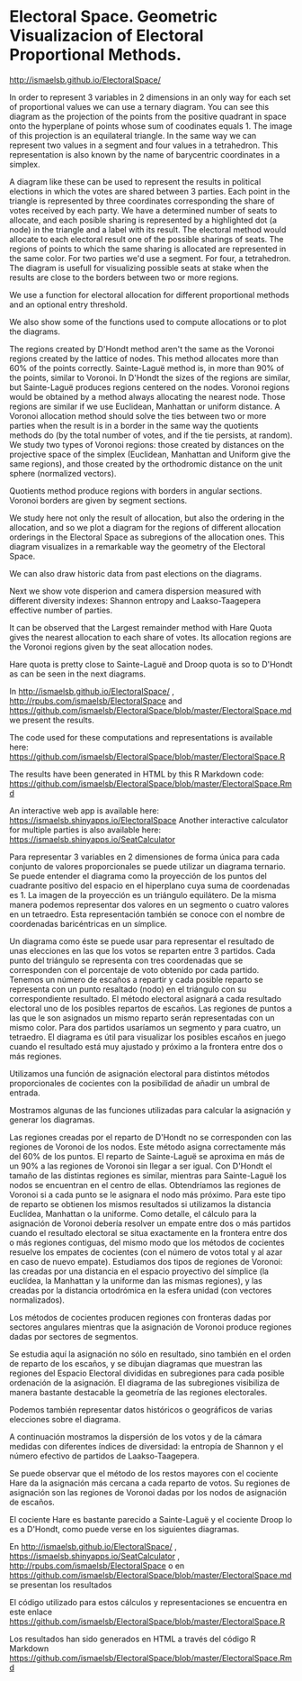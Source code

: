 # Electoral Space. Geometric Visualizacion of Electoral Proportional Methods.


http://ismaelsb.github.io/ElectoralSpace/

In order to represent 3 variables in 2 dimensions in an only way for each set of proportional values we can use a ternary diagram. You can see this diagram as the projection of the points from the positive quadrant in space onto the hyperplane of points whose sum of coodinates equals 1. The image of this projection is an equilateral triangle. In the same way we can represent two values in a segment and four values in a tetrahedron. This representation is also known by the name of barycentric coordinates in a simplex.
 
A diagram like these can be used to represent the results in political elections in which the votes are shared between 3 parties. Each point in the triangle is represented by three coordinates corresponding the share of votes received by each party. We have a determined number of seats to allocate, and each posible sharing is represented by a highlighted dot (a node) in the triangle and a label with its result. The electoral method would allocate to each electoral result one of the possible sharings of seats. The regions of points to which the same sharing is allocated are represented in the same color. For two parties we'd use a segment. For four, a tetrahedron. The diagram is usefull for visualizing possible seats at stake when the results are close to the borders between two or more regions.

We use a function for electoral allocation for different proportional methods and an optional entry threshold.

We also show some of the functions used to compute allocations or to plot the diagrams.

The regions created by D'Hondt method aren't the same as the Voronoi regions created by the lattice of nodes. This method allocates more than 60% of the points correctly. Sainte-Laguë method is, in more than 90% of the points, similar to Voronoi. In D'Hondt the sizes of the regions are similar, but Sainte-Laguë produces regions centered on the nodes. Voronoi regions would be obtained by a method always allocating the nearest node. Those regions are similar if we use Euclidean, Manhattan or uniform distance. A Voronoi allocation method should solve the ties between two or more parties when the result is in a border in the same way the quotients methods do (by the total number of votes, and if the tie persists, at random). We study two types of Voronoi regions: those created by distances on the projective space of the simplex (Euclidean, Manhattan and Uniform give the same regions), and those created by the orthodromic distance on the unit sphere (normalized vectors).

Quotients method produce regions with borders in angular sections. Voronoi borders are given by segment sections.

We study here not only the result of allocation, but also the ordering in the allocation, and so we plot a diagram for the regions of different allocation orderings in the Electoral Space as subregions of the allocation ones.
This diagram visualizes in a remarkable way the geometry of the Electoral Space.

We can also draw historic data from past elections on the diagrams.

Next we show vote disperion and camera dispersion measured with different diversity indexes: Shannon entropy and Laakso-Taagepera effective number of parties.

It can be observed that the Largest remainder method with Hare Quota gives the nearest allocation to each share of votes. Its allocation regions are the Voronoi regions given by the seat allocation nodes.

Hare quota is pretty close to Sainte-Laguë and Droop quota is so to D'Hondt as can be seen in the next diagrams.

In http://ismaelsb.github.io/ElectoralSpace/ , http://rpubs.com/ismaelsb/ElectoralSpace and https://github.com/ismaelsb/ElectoralSpace/blob/master/ElectoralSpace.md we present the results.

The code used for these computations and representations is available here: https://github.com/ismaelsb/ElectoralSpace/blob/master/ElectoralSpace.R

The results have been generated in HTML by this R Markdown code: https://github.com/ismaelsb/ElectoralSpace/blob/master/ElectoralSpace.Rmd

An interactive web app is available here: https://ismaelsb.shinyapps.io/ElectoralSpace
Another interactive calculator for multiple parties is also available here: https://ismaelsb.shinyapps.io/SeatCalculator





Para representar 3 variables en 2 dimensiones de forma única para cada conjunto de valores proporcionales se puede utilizar un diagrama ternario. Se puede entender el diagrama como la proyección de los puntos del cuadrante positivo del espacio en el hiperplano cuya suma de coordenadas es 1. La imagen de la proyección es un triángulo equilátero. De la misma manera podemos representar dos valores en un segmento o cuatro valores en un tetraedro. Esta representación también se conoce con el nombre de coordenadas baricéntricas en un símplice.

Un diagrama como éste se puede usar para representar el resultado de unas elecciones en las que los votos se reparten entre 3 partidos. Cada punto del triángulo se representa con tres coordenadas que se corresponden con el porcentaje de voto obtenido por cada partido. Tenemos un número de escaños a repartir y cada posible reparto se representa con un punto resaltado (nodo) en el triángulo con su correspondiente resultado. El método electoral asignará a cada resultado electoral uno de los posibles repartos de escaños. Las regiones de puntos a las que le son asignados un mismo reparto serán representadas con un mismo color. Para dos partidos usaríamos un segmento y para cuatro, un tetraedro. El diagrama es útil para visualizar los posibles escaños en juego cuando el resultado está muy ajustado y próximo a la frontera entre dos o más regiones.

Utilizamos una función de asignación electoral para distintos métodos proporcionales de cocientes con la posibilidad de añadir un umbral de entrada. 

Mostramos algunas de las funciones utilizadas para calcular la asignación y generar los diagramas.

Las regiones creadas por el reparto de D'Hondt no se corresponden con las regiones de Voronoi de los nodos. Este método asigna correctamente más del 60% de los puntos. El reparto de Sainte-Laguë se aproxima en más de un 90% a las regiones de Voronoi sin llegar a ser igual. Con D'Hondt el tamaño de las distintas regiones es similar, mientras para Sainte-Laguë los nodos se encuentran en el centro de ellas. Obtendríamos las regiones de Voronoi si a cada punto se le asignara el nodo más próximo. Para este tipo de reparto se obtienen los mismos resultados si utilizamos la distancia Euclídea, Manhattan o la uniforme. Como detalle, el cálculo para la asignación de Voronoi debería resolver un empate entre dos o más partidos cuando el resultado electoral se situa exactamente en la frontera entre dos o más regiones contiguas, del mismo modo que los métodos de cocientes resuelve los empates de cocientes (con el número de votos total y al azar en caso de nuevo empate). Estudiamos dos tipos de regiones de Voronoi: las creadas por una distancia en el espacio proyectivo del símplice (la euclídea, la Manhattan y la uniforme dan las mismas regiones), y las creadas por la distancia ortodrómica en la esfera unidad (con vectores normalizados).

Los métodos de cocientes producen regiones con fronteras dadas por sectores angulares mientras que la asignación de Voronoi produce regiones dadas por sectores de segmentos.

Se estudia aquí la asignación no sólo en resultado, sino también en el orden de reparto de los escaños, y se dibujan diagramas que muestran las regiones del Espacio Electoral divididas en subregiones para cada posible ordenación de la asignación. El diagrama de las subregiones visibiliza de manera bastante destacable la geometría de las regiones electorales.

Podemos también representar datos históricos o geográficos de varias elecciones sobre el diagrama.

A continuación mostramos la dispersión de los votos y de la cámara medidas con diferentes índices de diversidad: la entropía de Shannon y el número efectivo de partidos de Laakso-Taagepera.

Se puede observar que el método de los restos mayores con el cociente Hare da la asignación más cercana a cada reparto de votos. Su regiones de asignación son las regiones de Voronoi dadas por los nodos de asignación de escaños.

El cociente Hare es bastante parecido a Sainte-Laguë y el cociente Droop lo es a D'Hondt, como puede verse en los siguientes diagramas.

En http://ismaelsb.github.io/ElectoralSpace/ , https://ismaelsb.shinyapps.io/SeatCalculator , http://rpubs.com/ismaelsb/ElectoralSpace o en https://github.com/ismaelsb/ElectoralSpace/blob/master/ElectoralSpace.md se presentan los resultados 

El código utilizado para estos cálculos y representaciones se encuentra en este enlace https://github.com/ismaelsb/ElectoralSpace/blob/master/ElectoralSpace.R

Los resultados han sido generados en HTML a través del código R Markdown https://github.com/ismaelsb/ElectoralSpace/blob/master/ElectoralSpace.Rmd
